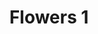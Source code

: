 ---
weight: 1
images:
- /images/photos/20230405 - Sortie Photo - Stéphane G. - 0018.jpg
title: Flowers 1
tags:
- street
---